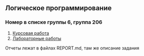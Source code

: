 ## Логическое программирование

### Номер в списке группы 6, группа 206

1. [Курсовая работа](https://github.com/ArtDu/LP/blob/master/kp/lp-capstone-ArtDu)  
2. [Лабораторные работы](https://github.com/ArtDu/LP/blob/master/labs)

Отчеты лежат в файлах REPORT.md, там же описание задания
